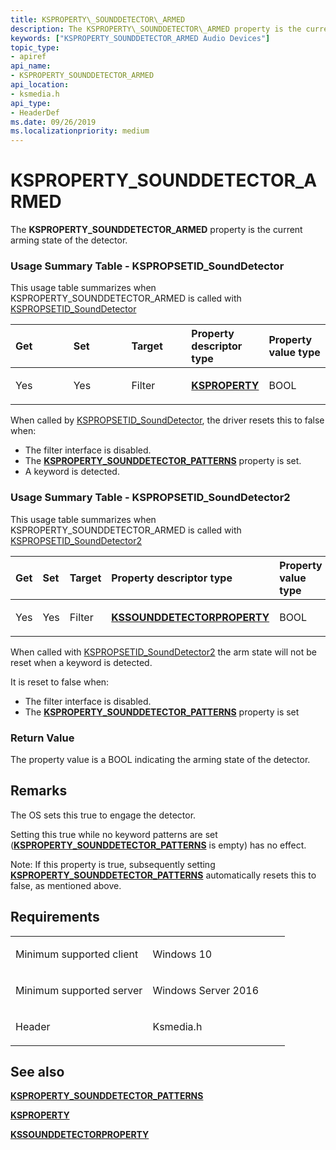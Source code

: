 ```yaml
---
title: KSPROPERTY\_SOUNDDETECTOR\_ARMED
description: The KSPROPERTY\_SOUNDDETECTOR\_ARMED property is the current arming state of the detector.
keywords: ["KSPROPERTY_SOUNDDETECTOR_ARMED Audio Devices"]
topic_type:
- apiref
api_name:
- KSPROPERTY_SOUNDDETECTOR_ARMED
api_location:
- ksmedia.h
api_type:
- HeaderDef
ms.date: 09/26/2019
ms.localizationpriority: medium
---
```


# KSPROPERTY\_SOUNDDETECTOR\_ARMED


The **KSPROPERTY\_SOUNDDETECTOR\_ARMED** property is the current arming state of the detector.

### <span id="Usage_Summary_Table"></span><span id="usage_summary_table"></span><span id="USAGE_SUMMARY_TABLE"></span>Usage Summary Table - KSPROPSETID_SoundDetector

This usage table summarizes when KSPROPERTY\_SOUNDDETECTOR\_ARMED is called with [KSPROPSETID_SoundDetector](kspropsetid-sounddetector.md)

<table>
<colgroup>
<col width="20%" />
<col width="20%" />
<col width="20%" />
<col width="20%" />
<col width="20%" />
</colgroup>
<thead>
<tr class="header">
<th align="left">Get</th>
<th align="left">Set</th>
<th align="left">Target</th>
<th align="left">Property descriptor type</th>
<th align="left">Property value type</th>
</tr>
</thead>
<tbody>
<tr class="odd">
<td align="left"><p>Yes</p></td>
<td align="left"><p>Yes</p></td>
<td align="left"><p>Filter</p></td>
<td align="left"><p><a href="/previous-versions/ff564262(v=vs.85)" data-raw-source="[&lt;strong&gt;KSPROPERTY&lt;/strong&gt;](/previous-versions/ff564262(v=vs.85))"><strong>KSPROPERTY</strong></a></p></td>
<td align="left"><p>BOOL</p></td>
</tr>
</tbody>
</table>

When called by [KSPROPSETID_SoundDetector](kspropsetid-sounddetector.md), the driver resets this to false when:

-   The filter interface is disabled.
-   The [**KSPROPERTY\_SOUNDDETECTOR\_PATTERNS**](ksproperty-sounddetector-patterns.md) property is set.
-   A keyword is detected.


### <span id="Usage_Summary_Table"></span><span id="usage_summary_table"></span><span id="USAGE_SUMMARY_TABLE"></span>Usage Summary Table - KSPROPSETID_SoundDetector2


This usage table summarizes when KSPROPERTY\_SOUNDDETECTOR\_ARMED is called with [KSPROPSETID_SoundDetector2](kspropsetid-sounddetector2.md)

<table>
<colgroup>
<col width="20%" />
<col width="20%" />
<col width="20%" />
<col width="20%" />
<col width="20%" />
</colgroup>
<thead>
<tr class="header">
<th align="left">Get</th>
<th align="left">Set</th>
<th align="left">Target</th>
<th align="left">Property descriptor type</th>
<th align="left">Property value type</th>
</tr>
</thead>
<tbody>
<tr class="odd">
<td align="left"><p>Yes</p></td>
<td align="left"><p>Yes</p></td>
<td align="left"><p>Filter</p></td>
<td align="left"><p><a href="/windows-hardware/drivers/ddi/ksmedia/ns-ksmedia-kssounddetectorproperty" data-raw-source="[&lt;strong&gt;KSSOUNDDETECTORPROPERTY&lt;/strong&gt;](/windows-hardware/drivers/ddi/ksmedia/ns-ksmedia-kssounddetectorproperty)"><strong>KSSOUNDDETECTORPROPERTY</strong></a></p></td>
<td align="left"><p>BOOL</p></td>
</tr>
</tbody>
</table>

When called with [KSPROPSETID_SoundDetector2](kspropsetid-sounddetector2.md) the arm state will not be reset when a keyword is detected.

It is reset to false when:
- The filter interface is disabled.
- The [**KSPROPERTY\_SOUNDDETECTOR\_PATTERNS**](ksproperty-sounddetector-patterns.md) property is set


### <span id="Return_Value"></span><span id="return_value"></span><span id="RETURN_VALUE"></span>Return Value

The property value is a BOOL indicating the arming state of the detector.

Remarks
-------

The OS sets this true to engage the detector.

Setting this true while no keyword patterns are set ([**KSPROPERTY\_SOUNDDETECTOR\_PATTERNS**](ksproperty-sounddetector-patterns.md) is empty) has no effect.

Note: If this property is true, subsequently setting [**KSPROPERTY\_SOUNDDETECTOR\_PATTERNS**](ksproperty-sounddetector-patterns.md) automatically resets this to false, as mentioned above.

Requirements
------------

<table>
<colgroup>
<col width="50%" />
<col width="50%" />
</colgroup>
<tbody>
<tr class="odd">
<td align="left"><p>Minimum supported client</p></td>
<td align="left"><p>Windows 10</p></td>
</tr>
<tr class="even">
<td align="left"><p>Minimum supported server</p></td>
<td align="left"><p>Windows Server 2016</p></td>
</tr>
<tr class="odd">
<td align="left"><p>Header</p></td>
<td align="left">Ksmedia.h</td>
</tr>
</tbody>
</table>

## <span id="see_also"></span>See also

[**KSPROPERTY\_SOUNDDETECTOR\_PATTERNS**](ksproperty-sounddetector-patterns.md)

[**KSPROPERTY**](/previous-versions/ff564262(v=vs.85))

[**KSSOUNDDETECTORPROPERTY**](/windows-hardware/drivers/ddi/ksmedia/ns-ksmedia-kssounddetectorproperty)
